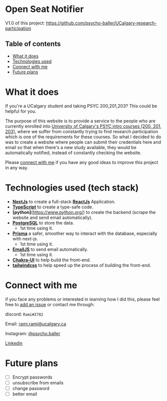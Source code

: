 # Open Seat Notifier
V1.0 of this project: https://github.com/psycho-baller/UCalgary-research-participation

## Table of contents

- [What it does](#what-it-does)
- [Technologies used](#technologies-used-tech-stack)
- [Connect with me](#connect-with-me)
- [Future plans](#future-plans)

# What it does

If you're a UCalgary student and taking PSYC 200,201,203? This could be helpful for you.

The purpose of this website is to provide a service to the people who are currently enrolled into [University of Calgary's PSYC intro courses (200, 201, 203)](https://www.ucalgary.ca/pubs/calendar/current/psychology.html), where we suffer from constantly trying to find research participation which is one of the requirements for these courses. So what I decided to do was to create a website where people can submit their credentials here and email so that when there's a new study available, they would be automatically notified, instead of constantly checking the website.

Please [connect with me](#connect-with-me) if you have any good ideas to improve this project in any way.

# Technologies used (tech stack)

- **[NextJs](https://nextjs.org/)** to create a full-stack **[ReactJs](https://reactjs.org/)** Application.
- **[TypeScript](https://www.typescriptlang.org/)** to create a type-safe code.
- **[python]**(https://www.python.org/) to create the backend (scrape the website and send email automatically).
- **[PostgreSQL](https://www.postgresql.org/)** to store the data.
  - 1st time using it.
- **[Prisma](https://www.prisma.io/)** a safer, smoother way to interact with the database, especially with next-js.
  - 1st time using it.
- **[EmailJS](https://www.emailjs.com/)** to send email automatically.
  - 1st time using it.
- **[Chakra-UI](https://chakra-ui.com/)** to help build the front-end.
- **[tailwindcss](https://tailwindcss.com/)** to help speed up the process of building the front-end.

# Connect with me

if you face any problems or interested in learning how I did this, please feel free to [add an issue](https://github.com/psycho-baller/open-seat-Notifier/issues) or contact me through:

discord: `Rami#2782`

Email: [rami.rami@ucalgary.ca](mailto:rami.rami@ucalgary.ca)

Instagram: [@psycho.baller](https://www.instagram.com/psycho.baller/)

[Linkedin](https://www.linkedin.com/in/rami--maalouf/)

# Future plans

- [ ] Encrypt passwords
- [ ] unsubscribe from emails
- [ ] change password
- [ ] better email